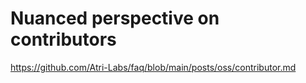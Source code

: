 # Nuanced perspective on contributors

https://github.com/Atri-Labs/faq/blob/main/posts/oss/contributor.md